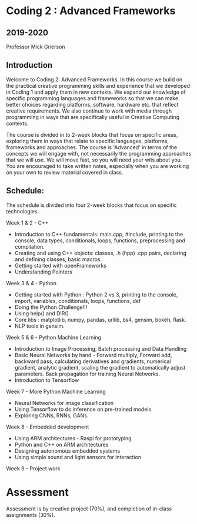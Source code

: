 # Coding 2 : Advanced Frameworks

## 2019-2020

Professor Mick Grierson

## Introduction

Welcome to Coding 2: Advanced Frameworks. In this course we build on the practical creative programming skills and experience that we developed in Coding 1 and apply them in new contexts. We expand our knowledge of specific programming languages and frameworks so that we can make better choices regarding platforms, software, hardware etc. that reflect  creative requirements. We also continue to work with media through programming in ways that are specifically useful in Creative Computing contexts.

The course is divided in to 2-week blocks that focus on specific areas, exploring them in ways that relate to specific languages, platforms, frameworks and approaches. The course is 'Advanced' in terms of the concepts we will engage with, not necessarily the programming approaches that we will use. We will move fast, so you will need your wits about you. You are encouraged to take written notes, especially when you are working on your own to review material covered in class.


## Schedule:

The schedule is divided into four 2-week blocks that focus on specific technologies.

Week 1 & 2 - C++

- Introduction to C++ fundamentals: main.cpp, #include, printing to the console, data types, conditionals, loops, functions, preprocessing and compilation.
- Creating and using C++ objects: classes, .h (hpp) .cpp pairs, declaring and defining classes, basic macros.
- Getting started with openFrameworks
- Understanding Pointers

Week 3 & 4 - Python

 - Getting started with Python : Python 2 vs 3, printing to the console, import, variables, conditionals, loops, functions, def
 - Doing the Python Challenge!!!
 - Using help() and DIR()
 - Core libs : matplotlib, numpy, pandas, urllib, bs4, gensim, bokeh, flask.
 - NLP tools in gensim.   

Week 5 & 6 - Python Machine Learning
- Introduction to Image Processing, Batch processing and Data Handling 
- Basic Neural Networks by hand - Forward multiply, Forward add, backward pass, calculating derivatives and gradients, numerical gradient, analytic gradient, scaling the gradient to automatically adjust parameters. Back propagation for training Neural Networks.    
- Introduction to Tensorflow

Week 7 - More Python Machine Learning
- Neural Networks for image classification
- Using Tensorflow to do inference on pre-trained models
- Exploring CNNs, RNNs, GANs.

Week 8 - Embedded development
- Using ARM architectures - Raspi for prototyping
- Python and C++ on ARM architectures
- Designing autonomous embedded systems
- Using simple sound and light sensors for interaction

Week 9 - Project work

# Assessment
Assessment is by creative project (70%), and completion of in-class assignments (30%).
